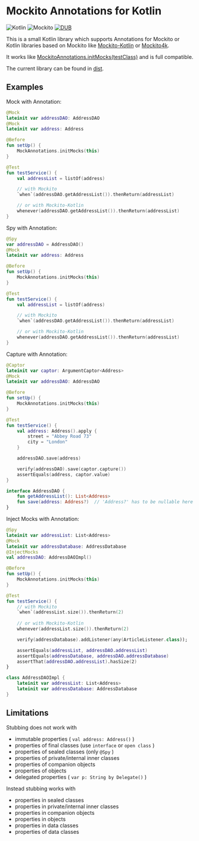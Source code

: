 # Mockito Annotations for Kotlin

![Kotlin](https://img.shields.io/badge/Kotlin-1.2%2B-blue.svg)
![Mockito](https://img.shields.io/badge/Mockito-2.13%2B-blue.svg)
[![DUB](https://img.shields.io/dub/l/vibe-d.svg)](https://github.com/wickie73/mockito4kotlin/blob/master/LICENSE)

This is a small Kotlin library which supports Annotations for Mockito or Kotlin libraries based on Mockito like 
[Mockito-Kotlin](https://github.com/nhaarman/mockito-kotlin/) or [Mockito4k](https://github.com/tmurakami/mockito4k). 

It works like [MockitoAnnotations.initMocks(testClass)](https://static.javadoc.io/org.mockito/mockito-core/2.13.0/org/mockito/MockitoAnnotations.html)
and is full compatible.

The current library can be found in [dist](dist).

## Examples

Mock with Annotation:
```kotlin
@Mock
lateinit var addressDAO: AddressDAO
@Mock
lateinit var address: Address

@Before
fun setUp() {
    MockAnnotations.initMocks(this)
}

@Test
fun testService() {
    val addressList = listOf(address)

    // with Mockito
    `when`(addressDAO.getAddressList()).thenReturn(addressList)

    // or with Mockito-Kotlin
    whenever(addressDAO.getAddressList()).thenReturn(addressList)
}
```

Spy with Annotation:

```kotlin
@Spy
var addressDAO = AddressDAO()
@Mock
lateinit var address: Address

@Before
fun setUp() {
    MockAnnotations.initMocks(this)
}

@Test
fun testService() {
    val addressList = listOf(address)

    // with Mockito
    `when`(addressDAO.getAddressList()).thenReturn(addressList)

    // or with Mockito-Kotlin
    whenever(addressDAO.getAddressList()).thenReturn(addressList)
}
```

Capture with Annotation:

```kotlin
@Captor
lateinit var captor: ArgumentCaptor<Address>
@Mock
lateinit var addressDAO: AddressDAO

@Before
fun setUp() {
    MockAnnotations.initMocks(this)
}

@Test
fun testService() {
    val address: Address().apply {
        street = "Abbey Road 73"
        city = "London"
    }

    addressDAO.save(address)

    verify(addressDAO).save(captor.capture())
    assertEquals(address, captor.value)
}

interface AddressDAO {
    fun getAddressList(): List<Address>
    fun save(address: Address?)  // 'Address?' has to be nullable here
}
```

Inject Mocks with Annotation:

```kotlin
@Spy
lateinit var addressList: List<Address>
@Mock
lateinit var addressDatabase: AddressDatabase
@InjectMocks
val addressDAO: AddressDAOImpl()

@Before
fun setUp() {
    MockAnnotations.initMocks(this)
}

@Test
fun testService() {
    // with Mockito
    `when`(addressList.size()).thenReturn(2)
    
    // or with Mockito-Kotlin
    whenever(addressList.size()).thenReturn(2)

    verify(addressDatabase).addListener(any(ArticleListener.class));

    assertEquals(addressList, addressDAO.addressList)
    assertEquals(addressDatabase, addressDAO.addressDatabase)
    assertThat(addressDAO.addressList).hasSize(2)
}

class AddressDAOImpl {
    lateinit var addressList: List<Address>
    lateinit var addressDatabase: AddressDatabase
}
```

## Limitations

Stubbing does not work with

* immutable properties ( `val address: Address()` )
* properties of final classes (use `interface` or `open class` )
* properties of sealed classes (only `@Spy` )
* properties of private/internal inner classes
* properties of companion objects
* properties of objects
* delegated properties ( `var p: String by Delegate()` )

Instead stubbing works with

* properties in sealed classes
* properties in private/internal inner classes
* properties in companion objects
* properties in objects
* properties in data classes
* properties of data classes
